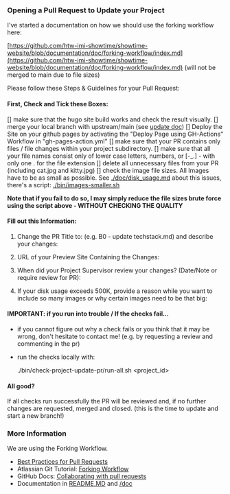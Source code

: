 
### Opening a Pull Request to Update your Project

I've started a documentation on how we should use the forking workflow here:

[https://github.com/htw-imi-showtime/showtime-website/blob/documentation/doc/forking-workflow/index.md](https://github.com/htw-imi-showtime/showtime-website/blob/documentation/doc/forking-workflow/index.md)
(will not be merged to main due to file sizes)

Please follow these Steps & Guidelines for your Pull Request:

#### First, Check and Tick these Boxes:

[] make sure that the hugo site build works and check the result visually.
[] merge your local branch with upstream/main (see [update doc](https://github.com/htw-imi-showtime/showtime-website/blob/main/doc/update.md)) 
[] Deploy the Site on your github pages by activating the "Deploy Page using GH-Actions" Workflow in "gh-pages-action.yml"
[] make sure that your PR contains only files / file changes within your project subdirectory. 
[] make sure that all your file names consist only of lower case letters, numbers, or [-_.] - with only one . for the file extension
[] delete all unnecessary files from your PR (including cat.jpg and kitty.jpg)
[] check the image file sizes. All Images have to be as small as possible. See [./doc/disk_usage.md](https://github.com/htw-imi-showtime/showtime-website/blob/main/doc/disk_usage.md) about this issues, there's a script: [./bin/images-smaller.sh](https://github.com/htw-imi-showtime/showtime-website/blob/main/bin/images-smaller.sh)

**Note that if you fail to do so, I may simply reduce the file sizes brute force using 
the script above - WITHOUT CHECKING THE QUALITY**

#### Fill out this Information:

1. Change the PR Title to: <project-id> <describe your changes> (e.g. B0 - update techstack.md) and describe your changes:


2. URL of your Preview Site Containing the Changes:


3. When did your Project Supervisor review your changes? (Date/Note or require review for PR):


4. If your disk usage exceeds 500K, provide a reason while you want to include so many images or why certain images need to be that big:


#### IMPORTANT: if you run into trouble / If the checks fail...

- if you cannot figure out why a check fails or you think that it may be wrong, 
  don't hesitate to contact me! (e.g. by requesting a review and commenting in the pr)

- run the checks locally with: 

    ./bin/check-project-update-pr/run-all.sh <project_id>

#### All good? 

If all checks run successfully the PR will be reviewed and, if no
further changes are requested, merged and closed.
 (this is the time to update and start a new branch!)

### More Information

We are using the Forking Workflow.

- [Best Practices for Pull Requests](https://docs.github.com/en/pull-requests/collaborating-with-pull-requests/getting-started/best-practices-for-pull-requests)
- Atlassian Git Tutorial: [Forking Workflow](https://www.atlassian.com/git/tutorials/comparing-workflows/forking-workflow)
- GitHub Docs: [Collaborating with pull requests](https://docs.github.com/en/pull-requests/collaborating-with-pull-requests)
- Documentation in [README.MD](https://github.com/htw-imi-showtime/showtime-website/blob/main/README.MD) and [/doc](https://github.com/htw-imi-showtime/showtime-website/blob/main/doc)

